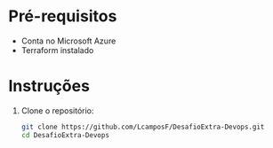 # Pré-requisitos

- Conta no Microsoft Azure
- Terraform instalado

# Instruções

1. Clone o repositório:
   ```bash
   git clone https://github.com/LcamposF/DesafioExtra-Devops.git
   cd DesafioExtra-Devops
